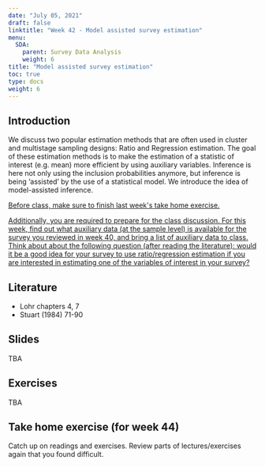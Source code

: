 ```yaml
---
date: "July 05, 2021"
draft: false
linktitle: "Week 42 - Model assisted survey estimation"
menu:
  SDA:
    parent: Survey Data Analysis
    weight: 6
title: "Model assisted survey estimation"
toc: true
type: docs
weight: 6
---
```


## Introduction

We discuss two popular estimation methods that are often used in cluster and multistage sampling designs: Ratio and Regression estimation. The goal of these estimation methods is to make the estimation of a statistic of interest (e.g. mean) more efficient by using auxiliary variables. Inference is here not only using the inclusion probabilities anymore, but inference is being ‘assisted’ by the use of a statistical model. We introduce the idea of model-assisted inference.

<ins>Before class, make sure to finish last week's take home exercise.</ins>

<ins>Additionally, you are required to prepare for the class discussion. For this week, find out what auxiliary data (at the sample level) is available for the survey you reviewed in week 40, and bring a list of auxiliary data to class. Think about about the following question (after reading the literature): would it be a good idea for your survey to use ratio/regression estimation if you are interested in estimating one of the variables of interest in your survey?</ins>

## Literature

- Lohr chapters 4, 7
- Stuart (1984) 71-90

## Slides

TBA

## Exercises

TBA

## Take home exercise (for week 44)

Catch up on readings and exercises. Review parts of lectures/exercises again that you found difficult.


